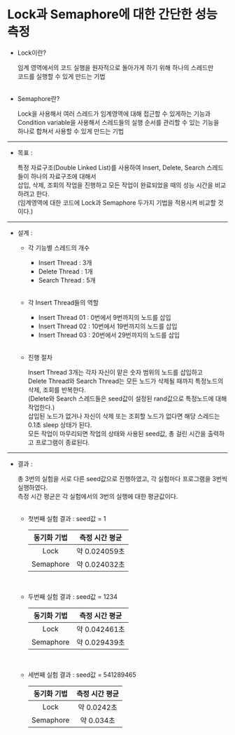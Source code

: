 # Lock과 Semaphore에 대한 간단한 성능 측정

* Lock이란?
  
  임계 영역에서의 코드 실행을 원자적으로 돌아가게 하기 위해 하나의 스레드만  
  코드를 실행할 수 있게 만드는 기법<br><br>


* Semaphore란?
  
  Lock을 사용해서 여러 스레드가 임계영역에 대해 접근할 수 있게하는 기능과  
  Condition variable을 사용해서 스레드들의 실행 순서를 관리할 수 있는 기능을  
  하나로 합쳐서 사용할 수 있게 만드는 기법

---

* 목표 :

  특정 자료구조(Double Linked List)를 사용하여 Insert, Delete, Search 스레드들이 하나의 자료구조에 대해서  
  삽입, 삭제, 조회의 작업을 진행하고 모든 작업이 완료되었을 때의 성능 시간을 비교하려고 한다.  
  (임계영역에 대한 코드에 Lock과 Semaphore 두가지 기법을 적용시켜 비교할 것이다.)

---

* 설계 :
  
  - 각 기능별 스레드의 개수
    
    + Insert Thread : 3개
    + Delete Thread : 1개
    + Search Thread : 5개<br><br>

  - 각 Insert Thread들의 역할

    + Insert Thread 01 : 0번에서 9번까지의 노드를 삽입
    + Insert Thread 02 : 10번에서 19번까지의 노드를 삽입
    + Insert Thread 03 : 20번에서 29번까지의 노드를 삽입<br><br>

  - 진행 절차

    Insert Thread 3개는 각자 자신이 맡은 숫자 범위의 노드를 삽입하고  
    Delete Thread와 Search Thread는 모든 노드가 삭제될 때까지 특정노드의 삭제, 조회를 반복한다.  
    (Delete와 Search 스레드들은 seed값이 설정된 rand값으로 특정노드에 대해 작업한다.)  
    삽입된 노드가 없거나 자신이 삭제 또는 조회할 노드가 없다면 해당 스레드는 0.1초 sleep 상태가 된다.  
    모든 작업이 마무리되면 작업의 상태와 사용된 seed값, 총 걸린 시간을 출력하고 프로그램이 종료된다.

---

* 결과 :

  총 3번의 실험을 서로 다른 seed값으로 진행하였고, 각 실험마다 프로그램을 3번씩 실행하였다.  
  측정 시간 평균은 각 실험에서의 3번의 실행에 대한 평균값이다.<br><br>
  
  - 첫번째 실험 결과 : seed값 = 1
    
    | 동기화 기법 | 측정 시간 평균 |
    | :--------: | :-----------: |
    | Lock       | 약 0.024059초 |
    | Semaphore | 약 0.024032초 |
  <br>
  
  - 두번째 실험 결과 : seed값 = 1234
    
    | 동기화 기법 | 측정 시간 평균 |
    | :--------: | :-----------: |
    | Lock       | 약 0.042461초 |
    | Semaphore | 약 0.029439초 |
  <br>

  - 세번째 실험 결과 : seed값 = 541289465
 
    | 동기화 기법 | 측정 시간 평균 |
    | :--------: | :-----------: |
    | Lock       | 약 0.0242초 |
    | Semaphore | 약 0.034초 |
